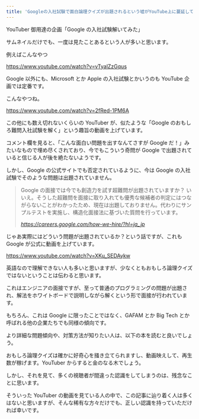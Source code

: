 ```yaml
---
title: 'Googleの入社試験で面白論理クイズが出題されるという嘘がYouTube上に蔓延してる件について'
---
```


YouTuber 御用達の企画「Google の入社試験解いてみた」

サムネイルだけでも、一度は見たことあるという人が多いと思います。

例えばこんなやつ



https://www.youtube.com/watch?v=vTyalZzGqus



Google 以外にも、Microsoft とか Apple の入社試験とかいうのも YouTube 企画では定番です。

こんなやつね。



https://www.youtube.com/watch?v=2fRed-1PM6A



この他にも数え切れないくらいの YouTuber が、似たような「Google のおもしろ難問入社試験を解く」という趣旨の動画を上げています。

コメント欄を見ると、「こんな面白い問題を出すなんてさすが Google だ！」みたいなもので埋め尽くされており、今でもこういう奇問が Google で出題されていると信じる人が後を絶たないようです。

しかし、Google の公式サイトでも否定されているように、今は Google の入社試験でそのような問題は出題されていません。

> Google の面接では今でも創造力を試す超難問が出題されていますか？
> いいえ。そうした超難問を面接に取り入れても優秀な候補者の判定にはつながらないことがわかったため、現在は出題しておりません。代わりにサンプルテストを実施し、構造化面接法に基づいた質問を行っています。
>
> <cite>https://careers.google.com/how-we-hire/?hl=ja_jp</cite>

じゃあ実際にはどういう問題が出題されているか？という話ですが、これも Google が公式に動画を上げています。



https://www.youtube.com/watch?v=XKu_SEDAykw



英語なので理解できない人も多いと思いますが、少なくともおもしろ論理クイズではないということは伝わると思います。

これはエンジニアの面接ですが、至って普通のプログラミングの問題が出題され、解法をホワイトボードで説明しながら解くという形で面接が行われています。

もちろん、これは Google に限ったことではなく、GAFAM とか Big Tech とか呼ばれる他の企業たちでも同様の傾向です。

より詳細な問題傾向や、対策方法が知りたい人は、以下の本を読むと良いでしょう。

<Affiliates asin="4839960100" query="世界で闘うプログラミング力を鍛える本" />

おもしろ論理クイズは確かに好奇心を掻き立てられますし、動画映えして、再生数が稼げます。YouTuber からすると金のなる木でしょう。

しかし、それを見て、多くの視聴者が間違った認識をしてしまうのは、残念なことに思います。

そういった YouTuber の動画を見ている人の中で、この記事に辿り着く人は多くはないと思いますが、そんな稀有な方々だけでも、正しい認識を持っていただければ幸いです。
